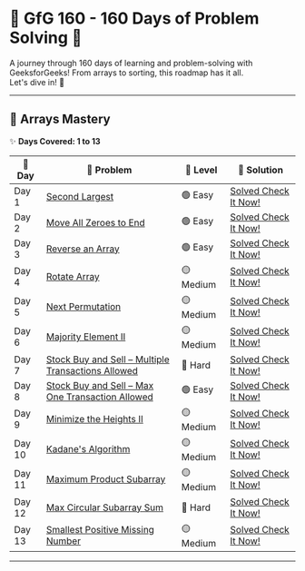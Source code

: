 # 🐤 GfG 160 - 160 Days of Problem Solving 🐤

A journey through 160 days of learning and problem-solving with GeeksforGeeks! From arrays to sorting, this roadmap has it all.  
Let's dive in! 🚀  

---

## 🚀 Arrays Mastery  

✨ **Days Covered: 1 to 13**  

| 🌟 Day   | 🧩 Problem                                        | 🚀 Level  | 🔗 Solution               |
|---------|--------------------------------------------------|----------|--------------------------|
| Day 1   | [Second Largest](#)                              | 🟢 Easy   | [Solved Check It Now!](#) |
| Day 2   | [Move All Zeroes to End](#)                      | 🟢 Easy   | [Solved Check It Now!](#) |
| Day 3   | [Reverse an Array](#)                            | 🟢 Easy   | [Solved Check It Now!](#) |
| Day 4   | [Rotate Array](#)                                | 🟡 Medium | [Solved Check It Now!](#) |
| Day 5   | [Next Permutation](#)                            | 🟡 Medium | [Solved Check It Now!](#) |
| Day 6   | [Majority Element II](#)                         | 🟡 Medium | [Solved Check It Now!](#) |
| Day 7   | [Stock Buy and Sell – Multiple Transactions Allowed](#) | 🔴 Hard   | [Solved Check It Now!](#) |
| Day 8   | [Stock Buy and Sell – Max One Transaction Allowed](#) | 🟢 Easy   | [Solved Check It Now!](#) |
| Day 9   | [Minimize the Heights II](#)                     | 🟡 Medium | [Solved Check It Now!](#) |
| Day 10  | [Kadane's Algorithm](#)                          | 🟡 Medium | [Solved Check It Now!](#) |
| Day 11  | [Maximum Product Subarray](#)                    | 🟡 Medium | [Solved Check It Now!](#) |
| Day 12  | [Max Circular Subarray Sum](#)                   | 🔴 Hard   | [Solved Check It Now!](#) |
| Day 13  | [Smallest Positive Missing Number](#)            | 🟡 Medium | [Solved Check It Now!](#) |

---
